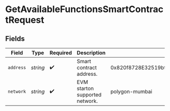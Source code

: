 # GetAvailableFunctionsSmartContractRequest


## Fields

| Field                                      | Type                                       | Required                                   | Description                                | Example                                    |
| ------------------------------------------ | ------------------------------------------ | ------------------------------------------ | ------------------------------------------ | ------------------------------------------ |
| `address`                                  | *string*                                   | :heavy_check_mark:                         | Smart contract address.                    | 0x820f8728E32519b9C91B2406BF48AF80711aFecD |
| `network`                                  | *string*                                   | :heavy_check_mark:                         | EVM starton supported network.             | polygon-mumbai                             |